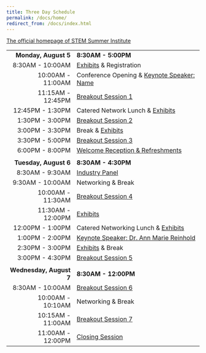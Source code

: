 ```yaml
---
title: Three Day Schedule
permalink: /docs/home/
redirect_from: /docs/index.html
---
```


[The official homepage of STEM Summer Institute](https://www.mt-schools.org/2024-stem-summer-institute.html)

|     |     |
|------------------:|--------------------------------------|
|          **Monday, August 5** | **8:30AM - 5:00PM**                         |
|  8:30AM - 10:00AM | [Exhibits](../exhibitors/) & Registration              |
| 10:00AM - 11:00AM | Conference Opening & [Keynote Speaker: Name](../keynote1/) |
| 11:15AM - 12:45PM | [Breakout Session 1](../breakout1/)                   |
|  12:45PM - 1:30PM | Catered Network Lunch & [Exhibits](../exhibitors/)     |
|   1:30PM - 3:00PM | [Breakout Session 2](../breakout2/)                |
|   3:00PM - 3:30PM | Break & [Exhibits](../exhibitors/)                     |
|   3:30PM - 5:00PM | [Breakout Session 3](../breakout3/)                  |
|   6:00PM - 8:00PM | [Welcome Reception & Refreshments](../reception/)     |
|     |     |
|          **Tuesday, August 6** | **8:30AM - 4:30PM**                         |
|  8:30AM - 9:30AM | [Industry Panel](../industry/)             |
| 9:30AM - 10:00AM | Networking & Break |
| 10:00AM - 11:30AM | [Breakout Session 4](../breakout4/)                  |
|  11:30AM - 12:00PM | [Exhibits](../exhibitors/)     |
|   12:00PM - 1:00PM | Catered Networking Lunch & [Exhibits](../exhibitors/)   |
|   1:00PM - 2:00PM |  [Keynote Speaker: Dr. Ann Marie Reinhold](../keynote2/)                  |
|   2:30PM - 3:00PM | [Exhibits](../exhibitors/) & Break                   |
|   3:00PM - 4:30PM | [Breakout Session 5](../breakout5/)   |
|     |     |
|          **Wednesday, August 7** | **8:30AM - 12:00PM**                         |
|  8:30AM - 10:00AM | [Breakout Session 6](../breakout6/)             |
| 10:00AM - 10:10AM | Networking & Break |
| 10:15AM - 11:00AM | [Breakout Session 7](../breakout7/)                  |
|  11:00AM - 12:00PM | [Closing Session](../surveys/)     |
